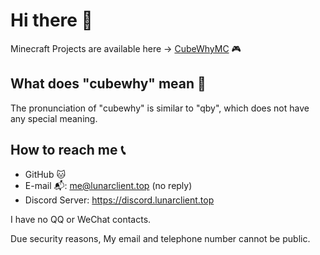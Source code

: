 # Hi there 👋

Minecraft Projects are available here -> [CubeWhyMC](https://github.com/CubeWhyMC) 🎮

## What does "cubewhy" mean 🤔

The pronunciation of "cubewhy" is similar to "qby", which does not have any special meaning.

## How to reach me 📞

- GitHub 🐱
- E-mail 📬: me@lunarclient.top (no reply)
- Discord Server: https://discord.lunarclient.top

I have no QQ or WeChat contacts.

Due security reasons, My email and telephone number cannot be public.
